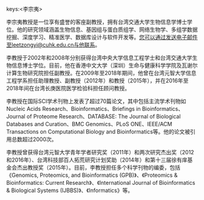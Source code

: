 keys:<李宗夷>


李宗夷教授是一位享有盛誉的客座副教授，拥有台湾交通大学生物信息学博士学位。他的研究领域涵盖生物信息、基因组与蛋白质组学、网络生物学、多组学数据挖掘、深度学习、精准医学、数据库设计与软件开发等。您可以通过发送电子邮件至leetzongyi@cuhk.edu.cn与他联系。

李教授于2002年和2008年分别获得台湾中央大学信息工程学士和台湾交通大学生物信息博士学位。目前，他在香港中文大学（深圳）生命与健康科学学院及瓦谢尔计算生物研究院担任副教授。在2009年至2018年期间，他曾在台湾元智大学信息工程学系担任助理教授、副教授（2012年）和教授（2015年），并在2016年至2018年间在台湾长庚医院医学检验科担任顾问教授。

李教授在国际SCI学术刊物上发表了超过70篇论文，其中包括主流学术刊物如Nucleic Acids Research、Bioinformatics、Briefings in Bioinformatics、Journal of Proteome Research、DATABASE: The Journal of Biological Databases and Curation、BMC Genomics、PLoS ONE、IEEE/ACM Transactions on Computational Biology and Bioinformatics等。他的论文被引用总数超过2000次。

李教授曾获得台湾元智大学青年学者研究奖（2011年）和两次研究杰出奖（2012和2016年）、台湾科技部百人拓荒研究计划奖助（2014年）和第十三届徐有庠基金会杰出教授奖（2015年）。目前，李教授担任多个科学刊物的编委，包括《Genomics, Proteomics, and Bioinformatics (GPB)》、《Proteomics & Bioinformatics: Current Research》、《International Journal of Bioinformatics & Biological Systems (IJBBS)》、《Informatics》等。
